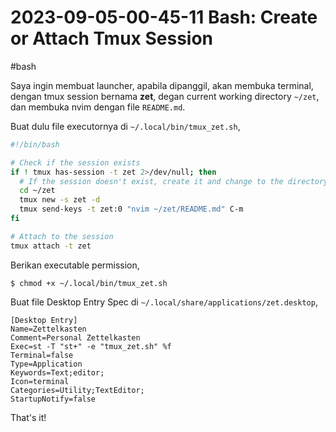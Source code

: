 # 2023-09-05-00-45-11 Bash: Create or Attach Tmux Session

#bash

Saya ingin membuat launcher, apabila dipanggil, akan membuka terminal, dengan tmux session bernama **zet**, degan current working directory `~/zet`, dan membuka nvim dengan file `README.md`.

Buat dulu file executornya di `~/.local/bin/tmux_zet.sh`,

```bash
#!/bin/bash

# Check if the session exists
if ! tmux has-session -t zet 2>/dev/null; then
  # If the session doesn't exist, create it and change to the directory
  cd ~/zet
  tmux new -s zet -d
  tmux send-keys -t zet:0 "nvim ~/zet/README.md" C-m
fi

# Attach to the session
tmux attach -t zet
```

Berikan executable permission,

```terminal
$ chmod +x ~/.local/bin/tmux_zet.sh
```

Buat file Desktop Entry Spec di `~/.local/share/applications/zet.desktop`,

```config
[Desktop Entry]
Name=Zettelkasten
Comment=Personal Zettelkasten
Exec=st -T "st+" -e "tmux_zet.sh" %f
Terminal=false
Type=Application
Keywords=Text;editor;
Icon=terminal
Categories=Utility;TextEditor;
StartupNotify=false
```

That's it!
